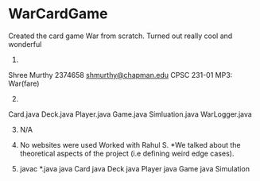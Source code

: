 # WarCardGame
Created the card game War from scratch. Turned out really cool and wonderful

1. 
Shree Murthy
2374658
shmurthy@chapman.edu
CPSC 231-01
MP3: War(fare)

2.
Card.java
Deck.java
Player.java
Game.java
Simluation.java
WarLogger.java

3. N/A

4. No websites were used
Worked with Rahul S. 
*We talked about the theoretical aspects of the project (i.e defining weird edge cases).

5. javac *.java
   java Card
   java Deck
   java Player
   java Game
   java Simulation
